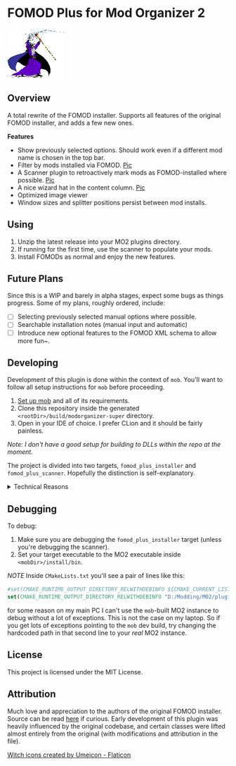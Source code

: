 ﻿# FOMOD Plus for Mod Organizer 2
![wizard](./scanner/resources/wizard.gif)

## Overview
A total rewrite of the FOMOD installer. Supports all features of the original FOMOD installer, and adds a few new ones.

**Features**
- Show previously selected options. Should work even if a different mod name is chosen in the top bar.
- Filter by mods installed via FOMOD. [Pic](doc/filter.png)
- A Scanner plugin to retroactively mark mods as FOMOD-installed where possible. [Pic](doc/scanner-menu.png)
- A nice wizard hat in the content column. [Pic](doc/content.png)
- Optimized image viewer
- Window sizes and splitter positions persist between mod installs.

## Using
1. Unzip the latest release into your MO2 plugins directory.
2. If running for the first time, use the scanner to populate your mods.
3. Install FOMODs as normal and enjoy the new features.

## Future Plans
Since this is a WIP and barely in alpha stages, expect some bugs as things progress. 
Some of my plans, roughly ordered, include:

- [ ] Selecting previously selected manual options where possible.
- [ ] Searchable installation notes (manual input and automatic)
- [ ] Introduce new optional features to the FOMOD XML schema to allow more fun~.

## Developing

Development of this plugin is done within the context of `mob`.
You'll want to follow all setup instructions for `mob` before proceeding.

1. [Set up mob](https://github.com/ModOrganizer2/mob) and all of its requirements.
2. Clone this repository inside the generated `<rootDir>/build/modorganizer-super` directory.
3. Open in your IDE of choice. I prefer CLion and it should be fairly painless.

*Note: I don't have a good setup for building to DLLs within the repo at the moment.*

The project is divided into two targets, `fomod_plus_installer` and `fomod_plus_scanner`. Hopefully the 
distinction is self-explanatory.

<details>
  <summary>Technical Reasons</summary>

  MO2 plugin architecture doesn't support providing multiple C++ plugins in one target. Even if it could,
  `FomodPlusScanner` implements `IPluginTool` which conflicts in inheritence with `IPluginInstaller`. 

  Sorry for the headache!
</details>

## Debugging
To debug:
1. Make sure you are debugging the `fomod_plus_installer` target (unless you're debugging the scanner).
2. Set your target executable to the MO2 executable inside `<mobDir>/install/bin`.

*NOTE* Inside `CMakeLists.txt` you'll see a pair of lines like this:
```cmake
#set(CMAKE_RUNTIME_OUTPUT_DIRECTORY_RELWITHDEBINFO ${CMAKE_CURRENT_LIST_DIR}/../../../install/bin/plugins)
set(CMAKE_RUNTIME_OUTPUT_DIRECTORY_RELWITHDEBINFO "D:/Modding/MO2/plugins")
```
for some reason on my main PC I can't use the `mob`-built MO2 instance to debug without a lot 
of exceptions. This is not the case on my laptop. So if you get lots of exceptions pointing to the 
`mob` dev build, try changing the hardcoded path in that second line to your _real_ MO2 instance.

## License
This project is licensed under the MIT License.

## Attribution
Much love and appreciation to the authors of the original FOMOD installer. Source can be read [here](https://github.com/ModOrganizer2/modorganizer-installer_fomod)
if curious. Early development of this plugin was heavily influenced by the original codebase, and certain classes were lifted
almost entirely from the original (with modifications and attribution in the file).

<a href="https://www.flaticon.com/free-icons/witch" title="witch icons">Witch icons created by Umeicon - Flaticon</a>
